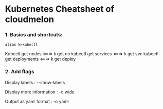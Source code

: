 # Kubernetes Cheatsheet of cloudmelon


### 1. Basics and shortcuts:

    alias k=kubectl
    

Kubectl get nodes <===>  k get no
kubectl get services <===> k get svc
kubectl get deployments <===> k get deploy



### 2. Add flags

Display labels :
    --show-labels  
    
Display more information :
    -o wide
   
Output as yaml format :
    -o yaml
    
    
